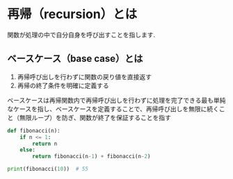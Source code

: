 # 再帰（recursion）とは
関数が処理の中で自分自身を呼び出すことを指します.

## ベースケース（base case）とは

1. 再帰呼び出しを行わずに関数の戻り値を直接返す
2. 再帰の終了条件を明確に定義する

ベースケースは再帰関数内で再帰呼び出しを行わずに処理を完了できる最も単純なケースを指し、ベースケースを定義することで、再帰呼び出しを無限に続くこと（無限ループ）を防ぎ、関数が終了を保証することを指す

``` python
def fibonacci(n):
    if n <= 1:
        return n
    else:
        return fibonacci(n-1) + fibonacci(n-2)

print(fibonacci(10))  # 55
```
